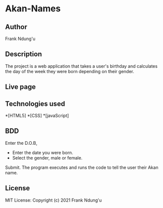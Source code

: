 # Akan-Names

## Author

Frank Ndung'u

## Description 
The project is a web application that takes a user's birthday and calculates the day of the week they were born depending on their gender.

## Live page


## Technologies used 

*[HTML5]
*[CSS]
*[javaScript]

## BDD
Enter the D.O.B, 
- Enter the date you were born.
- Select the gender, male or female.

Submit. The program executes and runs the code to tell the user their Akan name.

## License
MIT License:
Copyright (c) 2021 Frank Ndung'u